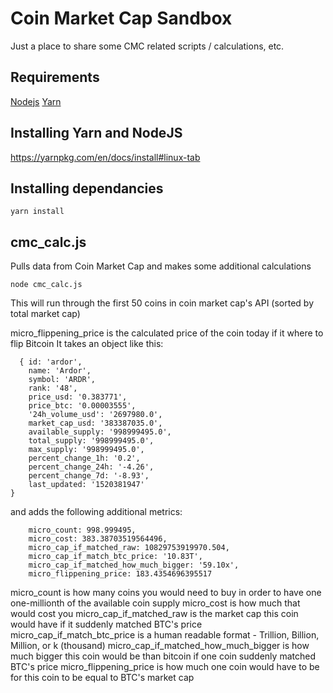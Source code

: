 # Coin Market Cap Sandbox

Just a place to share some CMC related scripts / calculations, etc.

## Requirements
[Nodejs](https://nodejs.org)
[Yarn](https://yarnpkg.com/)

## Installing Yarn and NodeJS
https://yarnpkg.com/en/docs/install#linux-tab

## Installing dependancies
```
yarn install
```

## cmc_calc.js

Pulls data from Coin Market Cap and makes some additional calculations

```
node cmc_calc.js
```

This will run through the first 50 coins in coin market cap's API (sorted by total market cap)


micro_flippening_price is the calculated price of the coin today if it where to flip Bitcoin
It takes an object like this:
```
  { id: 'ardor',
    name: 'Ardor',
    symbol: 'ARDR',
    rank: '48',
    price_usd: '0.383771',
    price_btc: '0.00003555',
    '24h_volume_usd': '2697980.0',
    market_cap_usd: '383387035.0',
    available_supply: '998999495.0',
    total_supply: '998999495.0',
    max_supply: '998999495.0',
    percent_change_1h: '0.2',
    percent_change_24h: '-4.26',
    percent_change_7d: '-8.93',
    last_updated: '1520381947'
}
```
and adds the following additional metrics:
```
    micro_count: 998.999495,
    micro_cost: 383.38703519564496,
    micro_cap_if_matched_raw: 10829753919970.504,
    micro_cap_if_match_btc_price: '10.83T',
    micro_cap_if_matched_how_much_bigger: '59.10x',
    micro_flippening_price: 183.4354696395517
```

micro_count is how many coins you would need to buy in order to have one one-millionth of the available coin supply
micro_cost is how much that would cost you
micro_cap_if_matched_raw is the market cap this coin would have if it suddenly matched BTC's price
micro_cap_if_match_btc_price is a human readable format - Trillion, Billion, Million, or k (thousand)
micro_cap_if_matched_how_much_bigger is how much bigger this coin would be than bitcoin if one coin suddenly matched BTC's price
micro_flippening_price is how much one coin would have to be for this coin to be equal to BTC's market cap
